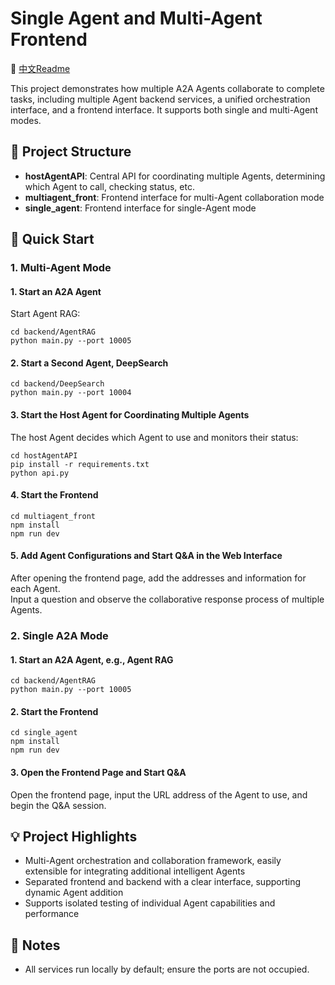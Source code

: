 # Single Agent and Multi-Agent Frontend

📘 [中文Readme](./README_ZH.md)

This project demonstrates how multiple A2A Agents collaborate to complete tasks, including multiple Agent backend services, a unified orchestration interface, and a frontend interface. It supports both single and multi-Agent modes.

## 📁 Project Structure
* **hostAgentAPI**: Central API for coordinating multiple Agents, determining which Agent to call, checking status, etc.
* **multiagent_front**: Frontend interface for multi-Agent collaboration mode
* **single_agent**: Frontend interface for single-Agent mode

## 🚀 Quick Start
### 1. Multi-Agent Mode

#### 1. Start an A2A Agent
Start Agent RAG:
```
cd backend/AgentRAG
python main.py --port 10005
```

#### 2. Start a Second Agent, DeepSearch
```
cd backend/DeepSearch
python main.py --port 10004
```

#### 3. Start the Host Agent for Coordinating Multiple Agents
The host Agent decides which Agent to use and monitors their status:
```
cd hostAgentAPI
pip install -r requirements.txt
python api.py
```

#### 4. Start the Frontend
```
cd multiagent_front
npm install
npm run dev
```

#### 5. Add Agent Configurations and Start Q&A in the Web Interface
After opening the frontend page, add the addresses and information for each Agent.  
Input a question and observe the collaborative response process of multiple Agents.

### 2. Single A2A Mode

#### 1. Start an A2A Agent, e.g., Agent RAG
```
cd backend/AgentRAG
python main.py --port 10005
```

#### 2. Start the Frontend
```
cd single_agent
npm install
npm run dev
```

#### 3. Open the Frontend Page and Start Q&A
Open the frontend page, input the URL address of the Agent to use, and begin the Q&A session.

## 💡 Project Highlights
- Multi-Agent orchestration and collaboration framework, easily extensible for integrating additional intelligent Agents
- Separated frontend and backend with a clear interface, supporting dynamic Agent addition
- Supports isolated testing of individual Agent capabilities and performance

## 📌 Notes
- All services run locally by default; ensure the ports are not occupied.
